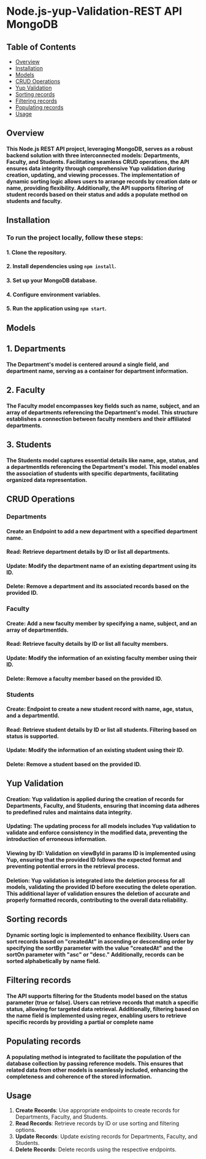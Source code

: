 # Node.js-yup-Validation-REST API MongoDB
## Table of Contents
- [Overview](#overview)
- [Installation](#installation)
- [Models](#models)
- [CRUD Operations](#crud-operations)
- [Yup Validation](#yup-validation)
- [Sorting records](#sorting-records)
- [Filtering records](#filtering-records)
- [Populating records](#populating-records)
- [Usage](#usage)
## Overview
#### This Node.js REST API project, leveraging MongoDB, serves as a robust backend solution with three interconnected models: Departments, Faculty, and Students. Facilitating seamless CRUD operations, the API ensures data integrity through comprehensive Yup validation during creation, updating, and viewing processes. The implementation of dynamic sorting logic allows users to arrange records by creation date or name, providing flexibility. Additionally, the API supports filtering of student records based on their status and adds a populate method on students and faculty.
## Installation

### To run the project locally, follow these steps:

#### 1. Clone the repository.
#### 2. Install dependencies using `npm install`.
#### 3. Set up your MongoDB database.
#### 4. Configure environment variables.
#### 5. Run the application using `npm start`.
## Models
## 1. Departments
#### The Department's model is centered around a single field, and department name, serving as a container for department information.

## 2. Faculty
#### The Faculty model encompasses key fields such as name, subject, and an array of departments referencing the Department's model. This structure establishes a connection between faculty members and their affiliated departments.

## 3. Students
#### The Students model captures essential details like name, age, status, and a departmentIds referencing the Department's model. This model enables the association of students with specific departments, facilitating organized data representation.
## CRUD Operations
### Departments
#### Create an Endpoint to add a new department with a specified department name.
#### Read: Retrieve department details by ID or list all departments.
#### Update: Modify the department name of an existing department using its ID.
#### Delete: Remove a department and its associated records based on the provided ID.
### Faculty
#### Create: Add a new faculty member by specifying a name, subject, and an array of departmentIds.
#### Read: Retrieve faculty details by ID or list all faculty members.
#### Update: Modify the information of an existing faculty member using their ID.

#### Delete: Remove a faculty member based on the provided ID.
### Students
#### Create: Endpoint to create a new student record with name, age, status, and a departmentId.
#### Read: Retrieve student details by ID or list all students. Filtering based on status is supported.
#### Update: Modify the information of an existing student using their ID.
#### Delete: Remove a student based on the provided ID.
## Yup Validation
#### Creation: Yup validation is applied during the creation of records for Departments, Faculty, and Students, ensuring that incoming data adheres to predefined rules and maintains data integrity.

#### Updating: The updating process for all models includes Yup validation to validate and enforce consistency in the modified data, preventing the introduction of erroneous information.

#### Viewing by ID: Validation on viewById in params ID is implemented using Yup, ensuring that the provided ID follows the expected format and preventing potential errors in the retrieval process.

#### Deletion: Yup validation is integrated into the deletion process for all models, validating the provided ID before executing the delete operation. This additional layer of validation ensures the deletion of accurate and properly formatted records, contributing to the overall data reliability.
## Sorting records
#### Dynamic sorting logic is implemented to enhance flexibility. Users can sort records based on "createdAt" in ascending or descending order by specifying the sortBy parameter with the value "createdAt" and the sortOn parameter with "asc" or "desc." Additionally, records can be sorted alphabetically by name field.
## Filtering records
#### The API supports filtering for the Students model based on the status parameter (true or false). Users can retrieve records that match a specific status, allowing for targeted data retrieval. Additionally, filtering based on the name field is implemented using regex, enabling users to retrieve specific records by providing a partial or complete name
## Populating records
#### A populating method is integrated to facilitate the population of the database collection by passing reference models. This ensures that related data from other models is seamlessly included, enhancing the completeness and coherence of the stored information.
## Usage

1. **Create Records**: Use appropriate endpoints to create records for Departments, Faculty, and Students.
2. **Read Records**: Retrieve records by ID or use sorting and filtering options.
3. **Update Records**: Update existing records for Departments, Faculty, and Students.
4. **Delete Records**: Delete records using the respective endpoints.






